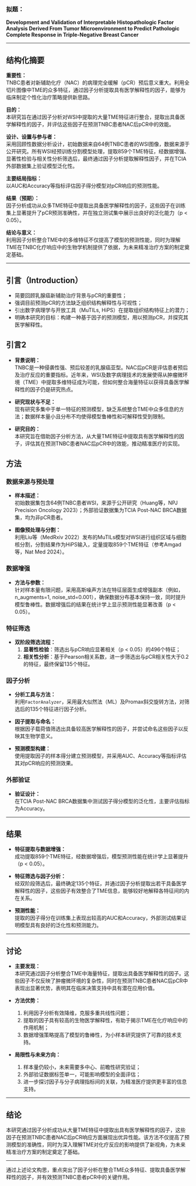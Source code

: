 ### **拟题：**  
**Development and Validation of Interpretable Histopathologic Factor Analysis Derived From Tumor Microenvironment to Predict Pathologic Complete Response in Triple-Negative Breast Cancer**

---

## 结构化摘要

**重要性：**  
TNBC患者对新辅助化疗（NAC）的病理完全缓解（pCR）预后意义重大。利用全切片图像中TME的众多特征，通过因子分析提取具有医学解释性的因子，能够为临床制定个性化治疗策略提供新思路。

**目的：**  
本研究旨在通过因子分析对WSI中提取的大量TME特征进行整合，提取出具备医学解释性的因子，并评估这些因子在预测TNBC患者NAC后pCR中的效能。

**设计、设置与参与者：**  
采用回顾性数据分析设计，初始数据来自64例TNBC患者的WSI图像，数据来源于公开研究。所有WSI经预训练分割模型处理，提取859个TME特征，经数据增强、显著性检验与相关性分析筛选后，最终通过因子分析提取解释性因子，并在TCIA外部数据集上验证模型泛化性。

**主要结局指标：**  
以AUC和Accuracy等指标评估因子得分模型对pCR响应的预测性能。

**结果（预期）：**  
因子分析成功从众多TME特征中提取出具备医学解释性的因子，这些因子在训练集上显著提升了pCR预测准确性，并在独立测试集中展示出良好的泛化能力（p < 0.05）。

**结论与意义：**  
利用因子分析整合TME中的多维特征不仅提高了模型的预测性能，同时为理解TME在TNBC化疗响应中的生物学机制提供了依据，为未来精准治疗方案的制定奠定基础。

---

## **引言（Introduction）**

- 简要回顾乳腺癌新辅助治疗背景与pCR的重要性；
- 强调目前预测pCR的方法缺乏组织结构解释性与可视性；
- 引出数字病理学与开放工具（MuTILs, HiPS）在提取组织结构特征上的潜力；
- 明确本研究的目标：构建一种基于因子的预测模型，用以预测pCR，并探究其医学解释性。

## 引言2

- **背景说明：**  
  TNBC是一种侵袭性强、预后较差的乳腺癌亚型。NAC后pCR是评估患者预后及治疗反应的重要指标。近年来，WSI及数字病理技术的发展使得从肿瘤微环境（TME）中提取多维特征成为可能，但如何整合海量特征以获得具备医学解释性的因子仍是研究热点。

- **研究现状与不足：**  
  现有研究多集中于单一特征的预测模型，缺乏系统整合TME中众多信息的方法；数据样本量小且分布不均使得模型鲁棒性和可解释性受到限制。

- **研究目的：**  
  本研究旨在借助因子分析方法，从大量TME特征中提取具有医学解释性的因子，评估其在预测TNBC患者NAC后pCR中的效能，推动精准医疗的实现。


## 方法

### 数据来源与预处理

- **样本描述：**  
  初始数据集包含64例TNBC患者WSI，来源于公开研究（Huang等，NPJ Precision Oncology 2023）；外部验证数据集为TCIA Post-NAC BRCA数据集，均为非pCR患者。

- **图像预处理与分割：**  
  利用Liu等（MedRxiv 2022）发布的MuTILs模型对WSI进行组织区域与细胞核分割，分割结果作为HiPS输入，定量提取859个TME特征（参考Amgad等，Nat Med 2024）。

### 数据增强

- **方法与参数：**  
  针对样本量有限问题，采用高斯噪声方法在特征层面生成增强副本（例如，n_augments=1, noise_std=0.001），确保数据分布基本保持一致，同时提升模型鲁棒性。数据增强后的结果在统计学上显示预测性能显著改善（p < 0.05）。

### 特征筛选

- **双阶段筛选流程：**  
  1. **显著性检验**：筛选出与pCR响应显著相关（p < 0.05）的496个特征；  
  2. **相关性分析**：基于Pearson相关系数，进一步筛选出与pCR相关性大于0.2的特征，最终保留135个特征。

### 因子分析

- **分析工具与方法：**  
  利用`FactorAnalyzer`，采用最大似然法（ML）及Promax斜交旋转方法，对筛选后的135个特征进行因子分析。
  
- **因子提取与命名：**  
  根据因子载荷值筛选出具备较高医学解释性的因子，并尝试命名这些因子以反映其生物学意义。
  
- **预测模型构建：**  
  使用提取因子的样本得分建立预测模型，并采用AUC、Accuracy等指标评估其对pCR响应的预测效果。

### 外部验证

- **验证设计：**  
  在TCIA Post-NAC BRCA数据集中测试因子得分模型的泛化性，主要评估指标为Accuracy。

---

## 结果

- **特征提取与数据增强：**  
  成功提取859个TME特征，经数据增强后，模型预测性能在统计学上显著提升（p < 0.05）。
  
- **特征筛选与因子分析：**  
  经双阶段筛选后，最终确定135个特征，并通过因子分析提取出若干具备医学解释性的因子，这些因子有效整合了TME信息，能够较好地解释各特征间的内在关系。
  
- **预测性能：**  
  提取的因子得分在训练集上表现出较高的AUC和Accuracy，外部测试结果证明模型具有良好的泛化性和预测能力。

---

## 讨论

- **主要发现：**  
  本研究通过因子分析整合TME中海量特征，提取出具备医学解释性的因子。这些因子不仅反映了肿瘤微环境的复杂性，同时在预测TNBC患者NAC后pCR中表现出显著优势，表明其在临床决策支持中具有潜在应用价值。

- **方法优势：**  
  1. 利用因子分析有效降维，克服多重共线性问题；  
  2. 提取的因子具有较高的生物医学解释性，有助于揭示TME在化疗响应中的作用机制；  
  3. 数据增强策略提高了模型的鲁棒性，为小样本研究提供了可靠的技术支持。

- **局限性与未来方向：**  
  1. 样本量仍较小，未来需要多中心、前瞻性研究验证；  
  2. 外部验证数据标签单一，可能影响模型的全面评估；  
  3. 进一步探讨因子与分子病理指标间的关联，为精准医疗提供更丰富的信息支持。

---

## 结论

本研究通过因子分析成功从大量TME特征中提取出具有医学解释性的因子，这些因子在预测TNBC患者NAC后pCR响应方面展现出优异性能。该方法不仅提高了预测模型的准确性，同时为深入理解TME对化疗反应的影响提供了新视角，为未来精准治疗方案的制定奠定了基础。

---

通过上述论文构思，重点突出了因子分析在整合TME众多特征、提取具备医学解释性的因子，并有效预测TNBC患者pCR中的关键作用。

